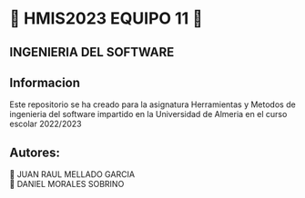 # :large_blue_circle: HMIS2023 EQUIPO 11 :large_blue_circle:

## INGENIERIA DEL SOFTWARE

<!--<img src=extras/laimagenmasimportantedelahistoriadelaingenieriainformatica.jpg>-->

## Informacion

Este repositorio se ha creado para la asignatura Herramientas y Metodos de ingenieria del software impartido en la Universidad de Almeria en el curso escolar 2022/2023

## Autores:

:large_blue_diamond: JUAN RAUL MELLADO GARCIA<br>
:large_blue_diamond: DANIEL MORALES SOBRINO
